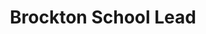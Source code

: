 ---
firstname: "Pragathi"
lastname: "Venkatesh"
title: "Brockton School Lead"
secondary: "Scratch Lead"
group: "board"
img: pragathi.jpg
---